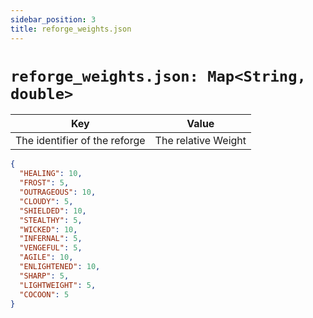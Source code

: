 ```yaml
---
sidebar_position: 3
title: reforge_weights.json
---
```


# `reforge_weights.json: Map<String, double>`

| Key | Value |
| --- | --- |
| The identifier of the reforge | The relative Weight |

```json
{
  "HEALING": 10,
  "FROST": 5,
  "OUTRAGEOUS": 10,
  "CLOUDY": 5,
  "SHIELDED": 10,
  "STEALTHY": 5,
  "WICKED": 10,
  "INFERNAL": 5,
  "VENGEFUL": 5,
  "AGILE": 10,
  "ENLIGHTENED": 10,
  "SHARP": 5,
  "LIGHTWEIGHT": 5,
  "COCOON": 5
}
```
